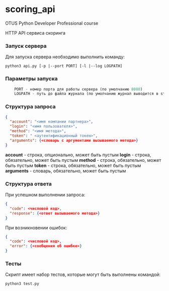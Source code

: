 # scoring_api
OTUS Python Developer Professional course

HTTP API сервиса скоринга

### Запуск сервера

Для запуска сервера необходимо выполнить команду:

`python3 api.py [-p |--port PORT] [-l |--log LOGPATH]`

### Параметры запуска

```python
    PORT - номер порта для работы сервера (по умолчанию 8080)
    LOGPATH - путь до файла журнала (по умолчанию журнал выводится в stdout)
```
### Структура запроса

```json
{
  "account": "<имя компании партнера>",
  "login": "<имя пользователя>", 
  "method": "<имя метода>", 
  "token": " <аутентификационный токен>", 
  "arguments": {<словарь с аргументами вызываемого метода>}
}
```
**account** - строка, опционально, может быть пустым
**login** - строка, обязательно, может быть пустым
**method** - строка, обязательно, может быть пустым
**token** - строка, обязательно, может быть пустым
**arguments** - словарь, обязательно, может быть пустым

### Структура ответа

При успешном выполнении запроса:

```json
{
  "code": <числовой код>, 
  "response": {<ответ вызываемого метода>}
}
```
При возникновении ошибок:

```json
{
  "code": <числовой код>, 
  "error": {<сообщения об ошибке>}
}
```
### Тесты

Скрипт имеет набор тестов, которые могут быть выполнены командой: 

`python3 test.py`
